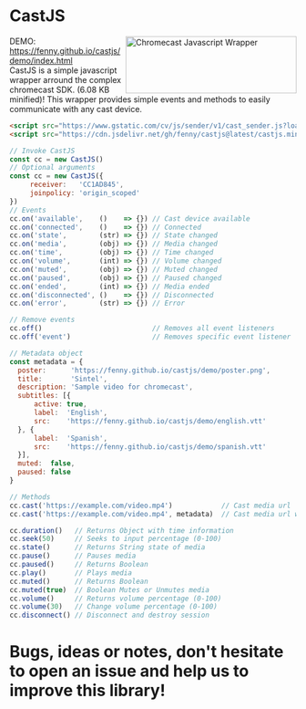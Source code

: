 # CastJS

<img src="https://i.imgur.com/uI4i1m5.png" align="right"
     title="Chromecast Javascript Wrapper" width="300" height="100">
DEMO: https://fenny.github.io/castjs/demo/index.html<br>
CastJS is a simple javascript wrapper arround the complex chromecast SDK. (6.08 KB minified)!
This wrapper provides simple events and methods to easily communicate with any cast device.

```html
<script src="https://www.gstatic.com/cv/js/sender/v1/cast_sender.js?loadCastFramework=1"></script>
<script src="https://cdn.jsdelivr.net/gh/fenny/castjs@latest/castjs.min.js"></script>
```

```javascript
// Invoke CastJS
const cc = new CastJS()
// Optional arguments
const cc = new CastJS({
     receiver:   'CC1AD845',
     joinpolicy: 'origin_scoped'
})
// Events
cc.on('available',    ()    => {}) // Cast device available
cc.on('connected',    ()    => {}) // Connected
cc.on('state',        (str) => {}) // State changed
cc.on('media',        (obj) => {}) // Media changed
cc.on('time',         (obj) => {}) // Time changed
cc.on('volume',       (int) => {}) // Volume changed
cc.on('muted',        (obj) => {}) // Muted changed
cc.on('paused',       (obj) => {}) // Paused changed
cc.on('ended',        (int) => {}) // Media ended
cc.on('disconnected', ()    => {}) // Disconnected
cc.on('error',        (str) => {}) // Error

// Remove events
cc.off()                           // Removes all event listeners
cc.off('event')                    // Removes specific event listener

// Metadata object
const metadata = {
  poster:      'https://fenny.github.io/castjs/demo/poster.png',
  title:       'Sintel',
  description: 'Sample video for chromecast',
  subtitles: [{
      active: true,
      label:  'English',
      src:    'https://fenny.github.io/castjs/demo/english.vtt'
  }, {
      label:  'Spanish',
      src:    'https://fenny.github.io/castjs/demo/spanish.vtt'
  }],
  muted:  false,
  paused: false
}

// Methods
cc.cast('https://example.com/video.mp4')            // Cast media url
cc.cast('https://example.com/video.mp4', metadata)  // Cast media url with metadata

cc.duration()   // Returns Object with time information
cc.seek(50)     // Seeks to input percentage (0-100)
cc.state()      // Returns String state of media
cc.pause()      // Pauses media
cc.paused()     // Returns Boolean
cc.play()       // Plays media
cc.muted()      // Returns Boolean
cc.muted(true)  // Boolean Mutes or Unmutes media
cc.volume()     // Returns volume percentage (0-100)
cc.volume(30)   // Change volume percentage (0-100)
cc.disconnect() // Disconnect and destroy session
```

# Bugs, ideas or notes, don't hesitate to open an issue and help us to improve this library!
